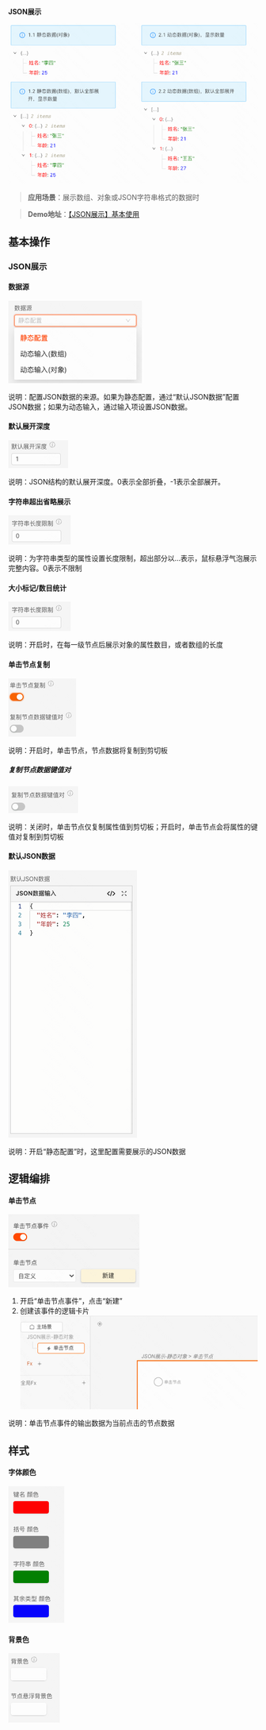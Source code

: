 **JSON展示**

![JSON展示](img/image.png)

> **应用场景**：展示数组、对象或JSON字符串格式的数据时

> **Demo地址**：[【JSON展示】基本使用](https://my.mybricks.world/mybricks-pc-page/index.html?id=470865296592965)
## 基本操作
### JSON展示
#### 数据源

![Alt text](img/image-1.png)

说明：配置JSON数据的来源。如果为静态配置，通过“默认JSON数据”配置JSON数据；如果为动态输入，通过输入项设置JSON数据。
#### 默认展开深度

![Alt text](img/image-2.png)

说明：JSON结构的默认展开深度。0表示全部折叠，-1表示全部展开。
#### 字符串超出省略展示

![Alt text](img/image-11.png)

说明：为字符串类型的属性设置长度限制，超出部分以...表示，鼠标悬浮气泡展示完整内容。0表示不限制
#### 大小标记/数目统计

![Alt text](img/image-3.png)

说明：开启时，在每一级节点后展示对象的属性数目，或者数组的长度
#### 单击节点复制

![Alt text](img/image-4.png)

说明：开启时，单击节点，节点数据将复制到剪切板
##### 复制节点数据键值对

![Alt text](img/image-5.png)

说明：关闭时，单击节点仅复制属性值到剪切板；开启时，单击节点会将属性的键值对复制到剪切板
#### 默认JSON数据

![Alt text](img/image-6.png)

说明：开启“静态配置”时，这里配置需要展示的JSON数据
## 逻辑编排
#### 单击节点

![Alt text](img/image-7.png)

1.  开启“单击节点事件”，点击“新建”
2.  创建该事件的逻辑卡片![Alt text](img/image-8.png)

说明：单击节点事件的输出数据为当前点击的节点数据
## 样式
#### 字体颜色

![Alt text](img/image-9.png)
#### 背景色

![Alt text](img/image-10.png)
